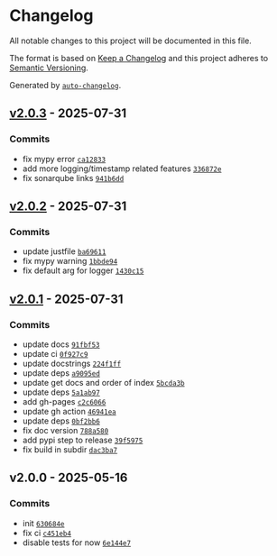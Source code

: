 # Changelog

All notable changes to this project will be documented in this file.

The format is based on [Keep a Changelog](https://keepachangelog.com/en/1.0.0/)
and this project adheres to [Semantic Versioning](https://semver.org/spec/v2.0.0.html).

Generated by [`auto-changelog`](https://github.com/CookPete/auto-changelog).

## [v2.0.3](https://github.com/olofvndrhr/fftools/compare/v2.0.2...v2.0.3) - 2025-07-31

### Commits

- fix mypy error [`ca12833`](https://github.com/olofvndrhr/fftools/commit/ca12833954331da2239910800985737f9ef88450)
- add more logging/timestamp related features [`336872e`](https://github.com/olofvndrhr/fftools/commit/336872ee0e5bd9897d8ca120bd1dcbd2b27c74db)
- fix sonarqube links [`941b6dd`](https://github.com/olofvndrhr/fftools/commit/941b6ddabcd6d4600632a2751b768bd8a53ca35a)

## [v2.0.2](https://github.com/olofvndrhr/fftools/compare/v2.0.1...v2.0.2) - 2025-07-31

### Commits

- update justfile [`ba69611`](https://github.com/olofvndrhr/fftools/commit/ba6961164a5a474c5814a3cc9c95f6c56616bebb)
- fix mypy warning [`1bbde94`](https://github.com/olofvndrhr/fftools/commit/1bbde94eaab7561a47c6eff16c8c62d0db14ed31)
- fix default arg for logger [`1430c15`](https://github.com/olofvndrhr/fftools/commit/1430c15e3a5f53ef61b3da23e27a66261f816e79)

## [v2.0.1](https://github.com/olofvndrhr/fftools/compare/v2.0.0...v2.0.1) - 2025-07-31

### Commits

- update docs [`91fbf53`](https://github.com/olofvndrhr/fftools/commit/91fbf535ebcb99fa6bd99a4ce1d258f5c30fd8de)
- update ci [`0f927c9`](https://github.com/olofvndrhr/fftools/commit/0f927c92c54ac3d1f319b171e0a6c59500f1925f)
- update docstrings [`224f1ff`](https://github.com/olofvndrhr/fftools/commit/224f1ffa7b492a9af7228abb4b60bd264110e8cb)
- update deps [`a9095ed`](https://github.com/olofvndrhr/fftools/commit/a9095edd29dcdef83181e5471be2dd5b8331eec6)
- update get docs and order of index [`5bcda3b`](https://github.com/olofvndrhr/fftools/commit/5bcda3b271c0146e9ada6e2afba9048b4439fb16)
- update deps [`5a1ab97`](https://github.com/olofvndrhr/fftools/commit/5a1ab97b25e5192a4198e5797354aa7e4e94897c)
- add gh-pages [`c2c6066`](https://github.com/olofvndrhr/fftools/commit/c2c60665a7ffb682dfc4fdf510a944c1a71b877f)
- update gh action [`46941ea`](https://github.com/olofvndrhr/fftools/commit/46941ea5e5042b8f3a254eff38124a09cf523e69)
- update deps [`0bf2bb6`](https://github.com/olofvndrhr/fftools/commit/0bf2bb6d89ab7116b1fe0072ced44218ccf79c17)
- fix doc version [`788a580`](https://github.com/olofvndrhr/fftools/commit/788a580f67af63dbbc63b3d1a13c40407f19058f)
- add pypi step to release [`39f5975`](https://github.com/olofvndrhr/fftools/commit/39f5975890e1f2ac4ec8b9de6cf9ebde928f07b5)
- fix build in subdir [`dac3ba7`](https://github.com/olofvndrhr/fftools/commit/dac3ba79a4d46d867a24204cb9e4fedda2855911)

## v2.0.0 - 2025-05-16

### Commits

- init [`630684e`](https://github.com/olofvndrhr/fftools/commit/630684ec4af90892a807bdfdb5c00814a1bcf256)
- fix ci [`c451eb4`](https://github.com/olofvndrhr/fftools/commit/c451eb423f7ea2f58ceb05f782485b385cecf0b7)
- disable tests for now [`6e144e7`](https://github.com/olofvndrhr/fftools/commit/6e144e7ee417a23cb1fcd4bd00aadc4d80cfbed2)
